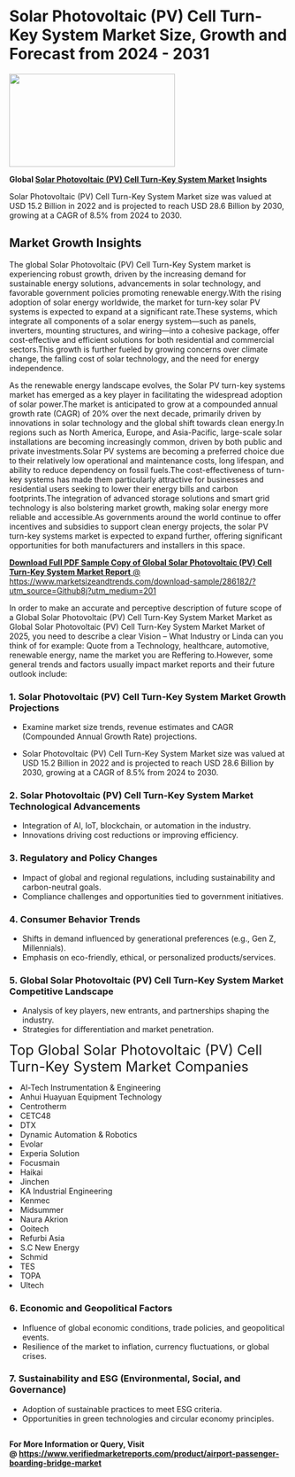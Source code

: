 <H1>Solar Photovoltaic (PV) Cell Turn-Key System Market Size, Growth and Forecast from 2024 - 2031</H1><img class="aligncenter size-medium wp-image-584254" src="https://thirdeyenews.in/wp-content/uploads/2024/09/Global-Market-Research-300x168.jpeg" alt="" width="300" height="168" /><p><strong>Global&nbsp;<a href="https://www.marketsizeandtrends.com/download-sample/286182/?utm_source=Github8j?utm_medium=201">Solar Photovoltaic (PV) Cell Turn-Key System Market</a> Insights</strong></p><p>Solar Photovoltaic (PV) Cell Turn-Key System Market size was valued at USD 15.2 Billion in 2022 and is projected to reach USD 28.6 Billion by 2030, growing at a CAGR of 8.5% from 2024 to 2030.</p><p><h2>Market Growth Insights</h2> <p>The global Solar Photovoltaic (PV) Cell Turn-Key System market is experiencing robust growth, driven by the increasing demand for sustainable energy solutions, advancements in solar technology, and favorable government policies promoting renewable energy.With the rising adoption of solar energy worldwide, the market for turn-key solar PV systems is expected to expand at a significant rate.These systems, which integrate all components of a solar energy system—such as panels, inverters, mounting structures, and wiring—into a cohesive package, offer cost-effective and efficient solutions for both residential and commercial sectors.This growth is further fueled by growing concerns over climate change, the falling cost of solar technology, and the need for energy independence.</p> <p><a href="#"></a></p> <p>As the renewable energy landscape evolves, the Solar PV turn-key systems market has emerged as a key player in facilitating the widespread adoption of solar power.The market is anticipated to grow at a compounded annual growth rate (CAGR) of 20% over the next decade, primarily driven by innovations in solar technology and the global shift towards clean energy.In regions such as North America, Europe, and Asia-Pacific, large-scale solar installations are becoming increasingly common, driven by both public and private investments.Solar PV systems are becoming a preferred choice due to their relatively low operational and maintenance costs, long lifespan, and ability to reduce dependency on fossil fuels.The cost-effectiveness of turn-key systems has made them particularly attractive for businesses and residential users seeking to lower their energy bills and carbon footprints.The integration of advanced storage solutions and smart grid technology is also bolstering market growth, making solar energy more reliable and accessible.As governments around the world continue to offer incentives and subsidies to support clean energy projects, the solar PV turn-key systems market is expected to expand further, offering significant opportunities for both manufacturers and installers in this space.</p> <p><a href="#"></p><p><span class=""><strong>Download Full PDF Sample Copy of Global Solar Photovoltaic (PV) Cell Turn-Key System Market Report</strong> @ <a href="https://www.marketsizeandtrends.com/download-sample/286182/?utm_source=Github8j?utm_medium=201" target="_blank">https://www.marketsizeandtrends.com/download-sample/286182/?utm_source=Github8j?utm_medium=201</a></span></p><p>In order to make an accurate and perceptive description of future scope of a Global&nbsp;Solar Photovoltaic (PV) Cell Turn-Key System Market Market as Global&nbsp;Solar Photovoltaic (PV) Cell Turn-Key System Market Market of 2025, you need to describe a clear Vision &ndash; What Industry or Linda can you think of for example: Quote from a Technology, healthcare, automotive, renewable energy, name the market you are Reffering to.However, some general trends and factors usually impact market reports and their future outlook include:</p><h3>1.&nbsp;<strong>Solar Photovoltaic (PV) Cell Turn-Key System Market Growth Projections</strong></h3><ul><li>Examine market size trends, revenue estimates and CAGR (Compounded Annual Growth Rate) projections.</li><li><p>Solar Photovoltaic (PV) Cell Turn-Key System Market size was valued at USD 15.2 Billion in 2022 and is projected to reach USD 28.6 Billion by 2030, growing at a CAGR of 8.5% from 2024 to 2030.</p></li></ul><h3>2.&nbsp;<strong>Solar Photovoltaic (PV) Cell Turn-Key System Market Technological Advancements</strong></h3><ul><li>Integration of AI, IoT, blockchain, or automation in the industry.</li><li>Innovations driving cost reductions or improving efficiency.</li></ul><h3>3.&nbsp;<strong>Regulatory and Policy Changes</strong></h3><ul><li>Impact of global and regional regulations, including sustainability and carbon-neutral goals.</li><li>Compliance challenges and opportunities tied to government initiatives.</li></ul><h3>4.&nbsp;<strong>Consumer Behavior Trends</strong></h3><ul><li>Shifts in demand influenced by generational preferences (e.g., Gen Z, Millennials).</li><li>Emphasis on eco-friendly, ethical, or personalized products/services.</li></ul><h3>5.&nbsp;<strong>Global Solar Photovoltaic (PV) Cell Turn-Key System Market Competitive Landscape</strong></h3><ul><li>Analysis of key players, new entrants, and partnerships shaping the industry.</li><li>Strategies for differentiation and market penetration.</li></ul><p data-pm-slice="1 1 []"><span style="color: inherit; font-family: inherit; font-size: 25px;">Top Global Solar Photovoltaic (PV) Cell Turn-Key System Market Companies</span></p><div class="" data-test-id=""><p><li>Al-Tech Instrumentation & Engineering</li><li> Anhui Huayuan Equipment Technology</li><li> Centrotherm</li><li> CETC48</li><li> DTX</li><li> Dynamic Automation & Robotics</li><li> Evolar</li><li> Experia Solution</li><li> Focusmain</li><li> Haikai</li><li> Jinchen</li><li> KA Industrial Engineering</li><li> Kenmec</li><li> Midsummer</li><li> Naura Akrion</li><li> Ooitech</li><li> Refurbi Asia</li><li> S.C New Energy</li><li> Schmid</li><li> TES</li><li> TOPA</li><li> Ultech</li></p></div><h3>6.&nbsp;<strong>Economic and Geopolitical Factors</strong></h3><ul><li>Influence of global economic conditions, trade policies, and geopolitical events.</li><li>Resilience of the market to inflation, currency fluctuations, or global crises.</li></ul><h3>7.&nbsp;<strong>Sustainability and ESG (Environmental, Social, and Governance)</strong></h3><ul><li>Adoption of sustainable practices to meet ESG criteria.</li><li>Opportunities in green technologies and circular economy principles.</li></ul><h2><strong style="font-size: 14px;">For More Information or Query, Visit @&nbsp;</strong><a style="background-color: #ffffff; font-size: 14px;" href="https://www.marketsizeandtrends.com/report/solar-photovoltaic-pv-cell-turn-key-system-market/" target="_blank">https://www.verifiedmarketreports.com/product/airport-passenger-boarding-bridge-market</a></h2>